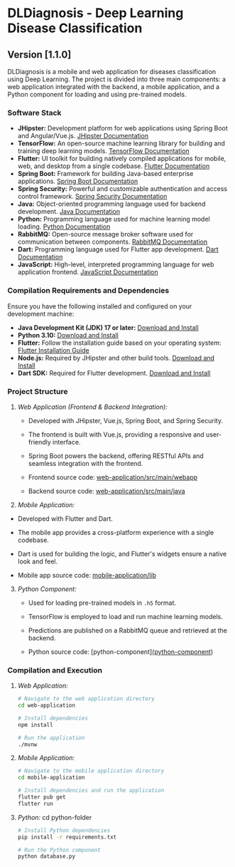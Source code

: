 # DLDiagnosis - Deep Learning Disease Classification

## Version [1.1.0]

DLDiagnosis is a mobile and web application for diseases classification using Deep Learning. The project is divided into three main components: a web application integrated with the backend, a mobile application, and a Python component for loading and using pre-trained models.

### Software Stack

- **JHipster:** Development platform for web applications using Spring Boot and Angular/Vue.js. [JHipster Documentation](https://www.jhipster.tech/documentation-archive/v7.0.0/)
- **TensorFlow:** An open-source machine learning library for building and training deep learning models. [TensorFlow Documentation](https://www.tensorflow.org/guide)
- **Flutter:** UI toolkit for building natively compiled applications for mobile, web, and desktop from a single codebase. [Flutter Documentation](https://flutter.dev/docs)
- **Spring Boot:** Framework for building Java-based enterprise applications. [Spring Boot Documentation](https://docs.spring.io/spring-boot/docs/current/reference/html/getting-started.html)
- **Spring Security:** Powerful and customizable authentication and access control framework. [Spring Security Documentation](https://docs.spring.io/spring-security/site/docs/current/reference/html5/)
- **Java:** Object-oriented programming language used for backend development. [Java Documentation](https://docs.oracle.com/en/java/)
- **Python:** Programming language used for machine learning model loading. [Python Documentation](https://docs.python.org/3/)
- **RabbitMQ:** Open-source message broker software used for communication between components. [RabbitMQ Documentation](https://www.rabbitmq.com/documentation.html)
- **Dart:** Programming language used for Flutter app development. [Dart Documentation](https://dart.dev/guides)
- **JavaScript:** High-level, interpreted programming language for web application frontend. [JavaScript Documentation](https://developer.mozilla.org/en-US/docs/Web/JavaScript/Guide)


### Compilation Requirements and Dependencies

Ensure you have the following installed and configured on your development machine:

- **Java Development Kit (JDK) 17 or later:** [Download and Install](https://adoptium.net/)
- **Python 3.10:** [Download and Install](https://www.python.org/downloads/release)
- **Flutter:** Follow the installation guide based on your operating system: [Flutter Installation Guide](https://flutter.dev/docs/get-started/install)
- **Node.js:** Required by JHipster and other build tools. [Download and Install](https://nodejs.org/en/download/)
- **Dart SDK:** Required for Flutter development. [Download and Install](https://dart.dev/get-dart)

### Project Structure

1. *Web Application (Frontend & Backend Integration):*
   - Developed with JHipster, Vue.js, Spring Boot, and Spring Security.
   - The frontend is built with Vue.js, providing a responsive and user-friendly interface.
   - Spring Boot powers the backend, offering RESTful APIs and seamless integration with the frontend.
   
   - Frontend source code: [web-application/src/main/webapp](web-application/src/main/webapp)
   - Backend source code: [web-application/src/main/java](web-application/src/main/java)

2. *Mobile Application:*
  - Developed with Flutter and Dart.
   - The mobile app provides a cross-platform experience with a single codebase.
   - Dart is used for building the logic, and Flutter's widgets ensure a native look and feel.

   - Mobile app source code: [mobile-application/lib](mobile-application/lib)

3. *Python Component:*
   - Used for loading pre-trained models in `.h5` format.
   - TensorFlow is employed to load and run machine learning models.
   - Predictions are published on a RabbitMQ queue and retrieved at the backend.

   - Python source code: [python-component][(python-component](https://github.com/najiaokacha/DLDiagnosisClassification/tree/master))

### Compilation and Execution

1. *Web Application:*
   ```bash
   # Navigate to the web application directory
   cd web-application

   # Install dependencies
   npm install

   # Run the application
   ./mvnw

2. *Mobile Application:*
    ```bash
    # Navigate to the mobile application directory
    cd mobile-application
    
    # Install dependencies and run the application
    flutter pub get
    flutter run

3. *Python:*
cd python-folder
    ```bash
    # Install Python dependencies
    pip install -r requirements.txt
    
    # Run the Python component
    python database.py
